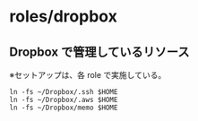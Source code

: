 # roles/dropbox


## Dropbox で管理しているリソース
※セットアップは、各 role で実施している。

```
ln -fs ~/Dropbox/.ssh $HOME
ln -fs ~/Dropbox/.aws $HOME
ln -fs ~/Dropbox/memo $HOME
```

